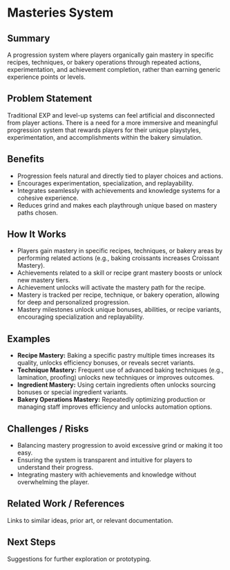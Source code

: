 # Masteries System

## Summary
A progression system where players organically gain mastery in specific recipes, techniques, or bakery operations through repeated actions, experimentation, and achievement completion, rather than earning generic experience points or levels.

## Problem Statement
Traditional EXP and level-up systems can feel artificial and disconnected from player actions. There is a need for a more immersive and meaningful progression system that rewards players for their unique playstyles, experimentation, and accomplishments within the bakery simulation.

## Benefits
- Progression feels natural and directly tied to player choices and actions.
- Encourages experimentation, specialization, and replayability.
- Integrates seamlessly with achievements and knowledge systems for a cohesive experience.
- Reduces grind and makes each playthrough unique based on mastery paths chosen.

## How It Works
- Players gain mastery in specific recipes, techniques, or bakery areas by performing related actions (e.g., baking croissants increases Croissant Mastery).
- Achievements related to a skill or recipe grant mastery boosts or unlock new mastery tiers.
- Achievement unlocks will activate the mastery path for the recipe.
- Mastery is tracked per recipe, technique, or bakery operation, allowing for deep and personalized progression.
- Mastery milestones unlock unique bonuses, abilities, or recipe variants, encouraging specialization and replayability.

## Examples
- **Recipe Mastery:** Baking a specific pastry multiple times increases its quality, unlocks efficiency bonuses, or reveals secret variants.
- **Technique Mastery:** Frequent use of advanced baking techniques (e.g., lamination, proofing) unlocks new techniques or improves outcomes.
- **Ingredient Mastery:** Using certain ingredients often unlocks sourcing bonuses or special ingredient variants.
- **Bakery Operations Mastery:** Repeatedly optimizing production or managing staff improves efficiency and unlocks automation options.

## Challenges / Risks
- Balancing mastery progression to avoid excessive grind or making it too easy.
- Ensuring the system is transparent and intuitive for players to understand their progress.
- Integrating mastery with achievements and knowledge without overwhelming the player.

## Related Work / References
Links to similar ideas, prior art, or relevant documentation.

## Next Steps
Suggestions for further exploration or prototyping.